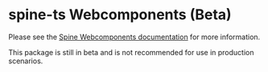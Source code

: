 # spine-ts Webcomponents (Beta)

Please see the [Spine Webcomponents documentation](https://esotericsoftware.com/spine-webcomponents) for more information.

This package is still in beta and is not recommended for use in production scenarios.